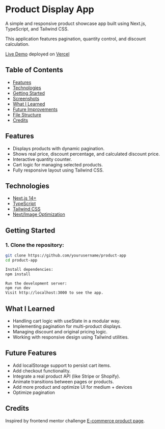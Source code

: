 # Product Display App

A simple and responsive product showcase app built using Next.js, TypeScript, and Tailwind CSS. 

This application features pagination, quantity control, and discount calculation.

[Live Demo](https://your-vercel-link.vercel.app) deployed on [Vercel](https://vercel.com/)

## Table of Contents

- [Features](#features)
- [Technologies](#technologies)
- [Getting Started](#getting-started)
- [Screenshots](#screenshots)
- [What I Learned](#what-i-learned)
- [Future Improvements](#future-improvements)
- [File Structure](#file-structure)
- [Credits](#credits)

## Features

- Displays products with dynamic pagination.
- Shows real price, discount percentage, and calculated discount price.
- Interactive quantity counter.
- Cart logic for managing selected products.
- Fully responsive layout using Tailwind CSS.

## Technologies

- [Next.js 14+](https://nextjs.org/)
- [TypeScript](https://www.typescriptlang.org/)
- [Tailwind CSS](https://tailwindcss.com/)
- [Next/Image Optimization](https://nextjs.org/docs/pages/api-reference/components/image)

## Getting Started

### 1. Clone the repository:

```bash
git clone https://github.com/yourusername/product-app
cd product-app

Install dependencies:
npm install

Run the development server:
npm run dev
Visit http://localhost:3000 to see the app.
```

## What I Learned
- Handling cart logic with useState in a modular way.
- Implementing pagination for multi-product displays.
- Managing discount and original pricing logic.
- Working with responsive design using Tailwind utilities.

## Future Features

- Add localStorage support to persist cart items.
- Add checkout functionality.
- Integrate a real product API (like Stripe or Shopify).
- Animate transitions between pages or products.
- Add more product and optimize UI for medium + devices
- Optimize pagination

##  Credits
Inspired by frontend mentor challenge [E-commerce product page](https://www.frontendmentor.io/solutions/ecommerce-product-page-z_I-TRCSk).
